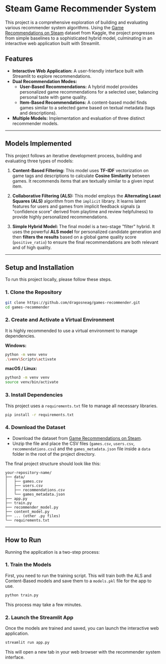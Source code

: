 # Steam Game Recommender System

This project is a comprehensive exploration of building and evaluating various recommender system algorithms. Using the [Game Recommendations on Steam](https://www.kaggle.com/datasets/antonkozyriev/game-recommendations-on-steam) dataset from Kaggle, the project progresses from simple baselines to a sophisticated hybrid model, culminating in an interactive web application built with Streamlit.

## Features

-   **Interactive Web Application:** A user-friendly interface built with Streamlit to explore recommendations.
-   **Dual Recommendation Modes:**
    -   **User-Based Recommendations:** A hybrid model provides personalized game recommendations for a selected user, balancing personal taste with game quality.
    -   **Item-Based Recommendations:** A content-based model finds games similar to a selected game based on textual metadata (tags and descriptions).
-   **Multiple Models:** Implementation and evaluation of three distinct recommender models.

---

## Models Implemented

This project follows an iterative development process, building and evaluating three types of models:

1.  **Content-Based Filtering:** This model uses **TF-IDF** vectorization on game tags and descriptions to calculate **Cosine Similarity** between games. It recommends items that are textually similar to a given input item.

2.  **Collaborative Filtering (ALS):** This model employs the **Alternating Least Squares (ALS)** algorithm from the `implicit` library. It learns latent features for users and games from implicit feedback signals (a "confidence score" derived from playtime and review helpfulness) to provide highly personalized recommendations.

3.  **Simple Hybrid Model:** The final model is a two-stage "filter" hybrid. It uses the powerful **ALS model** for personalized candidate generation and then **filters the results** based on a global game quality score (`positive_ratio`) to ensure the final recommendations are both relevant and of high quality.

---

## Setup and Installation

To run this project locally, please follow these steps.

### 1. Clone the Repository
```bash
git clone https://github.com/dragosneag/games-recommender.git
cd games-recommender
```

### 2. Create and Activate a Virtual Environment
It is highly recommended to use a virtual environment to manage dependencies.

**Windows:**
```bash
python -m venv venv
.\venv\Scripts\activate
```

**macOS / Linux:**
```bash
python3 -m venv venv
source venv/bin/activate
```

### 3. Install Dependencies
This project uses a `requirements.txt` file to manage all necessary libraries.
```bash
pip install -r requirements.txt
```

### 4. Download the Dataset
-   Download the dataset from [Game Recommendations on Steam](https://www.kaggle.com/datasets/antonkozyriev/game-recommendations-on-steam).
-   Unzip the file and place the CSV files (`games.csv`, `users.csv`, `recommendations.csv`) and the `games_metadata.json` file inside a `data` folder in the root of the project directory.

The final project structure should look like this:
```
your-repository-name/
├── data/
│   ├── games.csv
│   ├── users.csv
│   ├── recommendations.csv
│   └── games_metadata.json
├── app.py
├── train.py
├── recommender_model.py
├── content_model.py
├── ... (other .py files)
└── requirements.txt
```

---

## How to Run

Running the application is a two-step process:

### 1. Train the Models
First, you need to run the training script. This will train both the ALS and Content-Based models and save them to a `models.pkl` file for the app to use.
```bash
python train.py
```
This process may take a few minutes.

### 2. Launch the Streamlit App
Once the models are trained and saved, you can launch the interactive web application.
```bash
streamlit run app.py
```
This will open a new tab in your web browser with the recommender system interface.